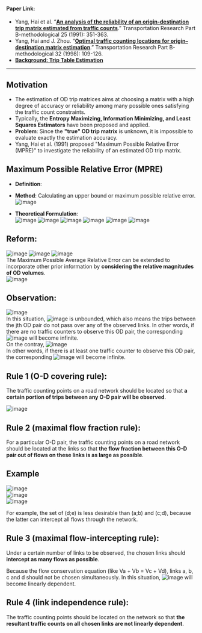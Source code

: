 #### Paper Link:
 - Yang, Hai et al. “[**An analysis of the reliability of an origin-destination trip matrix estimated from traffic counts**](https://www.sciencedirect.com/science/article/pii/019126159190028H?pes=vor).” Transportation Research Part B-methodological 25 (1991): 351-363.       
 - Yang, Hai and J. Zhou. “[**Optimal traffic counting locations for origin–destination matrix estimation**](https://www.sciencedirect.com/science/article/pii/S0191261597000167?via%3Dihub).” Transportation Research Part B-methodological 32 (1998): 109-126.
 - [**Background: Trip Table Estimation**](https://github.com/GangSuUGA/The-Optimization-of-Sensor-Location/blob/main/Background02:%20Trip%20Table%20Estimation.md) 
__________________________________________________

## Motivation 
- The estimation of OD trip matrices aims at choosing a matrix with a high degree of accuracy or reliability among many possible ones satisfying the traffic count constraints. 
- Typically, the **Entropy Maximizing, Information Minimizing, and Least Squares Estimators** have been proposed and applied. 
- **Problem**: Since the **"true" OD trip matrix** is unknown, it is impossible to evaluate exactly the estimation accuracy. 
- Yang, Hai et al. (1991) proposed "Maximum Possible Relative Error (MPRE)" to investigate the reliability of an estimated OD trip matrix. 

## Maximum Possible Relative Error (MPRE) 
- **Definition**: 

- **Method**: Calculating an upper bound or maximum possible relative error. 
![image](https://user-images.githubusercontent.com/88390140/135565833-6d4ee76d-ad0e-4001-b57c-199f28cdd59a.png)

- **Theoretical Formulation**:         
![image](https://user-images.githubusercontent.com/88390140/135566497-158ac894-3e45-4069-b39d-b4d92fc8555e.png)
![image](https://user-images.githubusercontent.com/88390140/135566539-96143314-cdd7-4e6f-85d0-465eb44b12c8.png)
![image](https://user-images.githubusercontent.com/88390140/135566569-c4b638ae-783e-40f6-b433-c885fff25593.png)
![image](https://user-images.githubusercontent.com/88390140/135566577-323b0e99-3477-4e4f-bb09-2f409272261c.png)
![image](https://user-images.githubusercontent.com/88390140/135566598-585203fa-ec01-4cfd-a089-b9d12cc30416.png)
![image](https://user-images.githubusercontent.com/88390140/135566826-093b076a-a4b0-4af8-9f35-5e5c6f73682c.png)

## Reform: 
![image](https://user-images.githubusercontent.com/88390140/135566907-f967754a-4f72-48ba-8ab1-ce1af56f7a82.png)
![image](https://user-images.githubusercontent.com/88390140/135566940-3c3bfb2e-e5fe-4c85-a95b-4c673182a083.png)
![image](https://user-images.githubusercontent.com/88390140/135566968-b8ee5bb1-4286-40ca-a4bd-2f04d6a06cd2.png)           
The Maximum Possible Average Relative Error can be extended to incorporate other prior information by **considering the relative magnitudes of OD volumes**.        
![image](https://user-images.githubusercontent.com/88390140/135566997-dfa52284-9df7-4a7c-8815-c671e2b37b48.png)

## Observation: 
![image](https://user-images.githubusercontent.com/88390140/135631940-b6507272-f01a-4b2b-a605-85181581a582.png)       
In this situation, ![image](https://user-images.githubusercontent.com/88390140/135632115-24ef37d0-fa62-4978-af04-9752db8af352.png) is unbounded, which also means the trips between the jth OD pair do not pass over any of the observed links. In other words, if there are no traffic counters to observe this OD pair, the corresponding ![image](https://user-images.githubusercontent.com/88390140/135632115-24ef37d0-fa62-4978-af04-9752db8af352.png) will become infinite.         
On the contray, ![image](https://user-images.githubusercontent.com/88390140/135632597-5044669f-072f-4ece-b5bd-d7ab60406d55.png)      
In other words, if there is at least one traffic counter to observe this OD pair, the corresponding ![image](https://user-images.githubusercontent.com/88390140/135632115-24ef37d0-fa62-4978-af04-9752db8af352.png) will become infinite.

## Rule 1 (O-D covering rule):     
The traffic counting points on a road network should be located so that **a certain portion of trips between any O-D pair will be observed**.       

![image](https://user-images.githubusercontent.com/88390140/135634859-955d4cff-698c-4af0-b0da-24d522e34133.png)

## Rule 2 (maximal flow fraction rule):     
For a particular O-D pair, the traffic counting points on a road network should be located at the links so that **the flow fraction between this O-D pair out of flows on these links is as large as possible**. 

## Example      
![image](https://ars.els-cdn.com/content/image/1-s2.0-S0191261597000167-gr1.gif)        
![image](https://user-images.githubusercontent.com/88390140/135644290-26b1f134-f2bb-433b-8a0b-716224ed4a60.png)    
![image](https://user-images.githubusercontent.com/88390140/135644613-5be1512a-6bb7-4b82-b8de-d1e1c00364f5.png)

For example, the set of (d;e) is less desirable than (a;b) and (c;d), because the latter can intercept all flows through the network.        
## Rule 3 (maximal flow-intercepting rule):      
Under a certain number of links to be observed, the chosen links should **intercept as many flows as possible**. 

Because the flow conservation equation (like Va + Vb = Vc + Vd), links a, b, c and d should not be chosen simultaneously. In this situation, ![image](https://user-images.githubusercontent.com/88390140/135645677-9fef6a54-ab37-45df-80b0-417ebdf84b45.png) will become linearly dependent.     
      
## Rule 4 (link independence rule):     
The traffic counting points should be located on the network so that **the resultant traffic counts on all chosen links are not linearly dependent**. 

